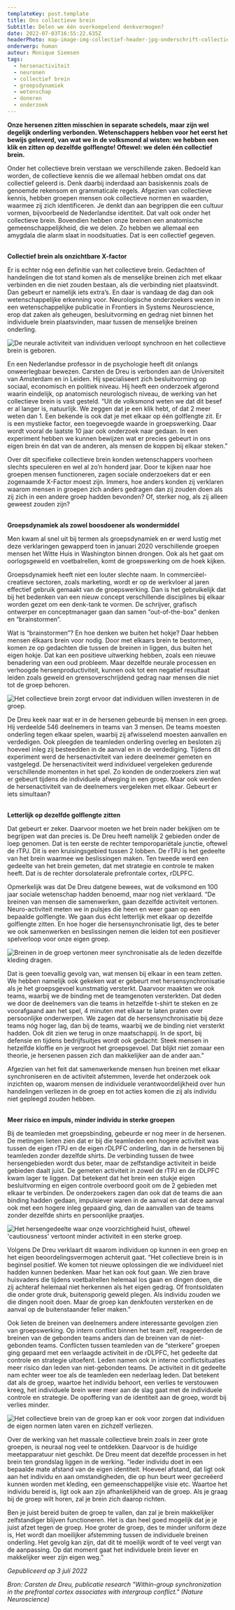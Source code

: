 ```yaml
---
templateKey: post.template
title: Ons collectieve brein
Subtitle: Delen we één overkoepelend denkvermogen?
date: 2022-07-03T16:55:22.635Z
headerPhoto: map-image-img-collectief-header-jpg-onderschrift-collectief-header-bron-pexels-krizjohn-rosales
onderwerp: human
auteur: Monique Siemsen
tags:
  - hersenactiviteit
  - neuronen
  - collectief brein
  - groepsdynamiek
  - wetenschap
  - doneren
  - onderzoek
---
```

**O﻿nze hersenen zitten misschien in separate schedels, maar zijn wel degelijk onderling verbonden. Wetenschappers hebben voor het eerst het bewijs geleverd, van wat we in de volksmond al wisten: we hebben een klik en zitten op dezelfde golflengte! Oftewel: we delen één collectief brein.**

Onder het collectieve brein verstaan we verschillende zaken. Bedoeld kan worden, de collectieve kennis die we allemaal hebben omdat ons dat collectief geleerd is. Denk daarbij inderdaad aan basiskennis zoals de genoemde rekensom en grammaticale regels. Afgezien van collectieve kennis, hebben groepen mensen ook collectieve normen en waarden, waarmee zij zich identificeren. Je denkt dan aan begrippen die een cultuur vormen, bijvoorbeeld de Nederlandse identiteit. Dat valt ook onder het collectieve brein. Bovendien hebben onze breinen een anatomische gemeenschappelijkheid, die we delen. Zo hebben we allemaal een amygdala die alarm slaat in noodsituaties. Dat is een collectief gegeven.

**\
Collectief brein als onzichtbare X-factor**

Er is echter nóg een definitie van het collectieve brein. Gedachten of handelingen die tot stand komen als de menselijke breinen zich met elkaar verbinden en die niet zouden bestaan, als die verbinding niet plaatsvindt. Dan gebeurt er namelijk iets extra’s. En daar is vandaag de dag dan ook wetenschappelijke erkenning voor. Neurologische onderzoekers wezen in een wetenschappelijke publicatie in Frontiers in Systems Neuroscience, erop dat zaken als geheugen, besluitvorming en gedrag niet binnen het individuele brein plaatsvinden, maar tussen de menselijke breinen onderling. 

![De neurale activiteit van individuen verloopt synchroon en het collectieve brein is geboren.](/img/hersencellen-cb.jpg "Pixabay.com")

En een Nederlandse professor in de psychologie heeft dit onlangs onweerlegbaar bewezen. Carsten de Dreu is verbonden aan de Universiteit van Amsterdam en in Leiden. Hij specialiseert zich besluitvorming op sociaal, economisch en politiek niveau. Hij heeft een onderzoek afgerond waarin eindelijk, op anatomisch neurologisch niveau, de werking van het collectieve brein is vast gesteld. “Uit de volksmond weten we dat dit besef er al langer is, natuurlijk. We zeggen dat je een klik hebt, of dat 2 meer weten dan 1. Een bekende is ook dat je met elkaar op één golflengte zit. Er is een mystieke factor, een toegevoegde waarde in groepswerking. Daar wordt vooral de laatste 10 jaar ook onderzoek naar gedaan. In een experiment hebben we kunnen bewijzen wat er precies gebeurt in ons eigen brein én dat van de anderen, als mensen de koppen bij elkaar steken.”

Over dit specifieke collectieve brein konden wetenschappers voorheen slechts speculeren en wel al zo’n honderd jaar. Door te kijken naar hoe groepen mensen functioneren, zagen sociale onderzoekers dat er een zogenaamde X-Factor moest zijn. Immers, hoe anders konden zij verklaren waarom mensen in groepen zich anders gedragen dan zij zouden doen als zij zich in een andere groep hadden bevonden? Of, sterker nog, als zij alleen geweest zouden zijn?

**\
Groepsdynamiek als zowel boosdoener als wondermiddel**

Men kwam al snel uit bij termen als groepsdynamiek en er werd lustig met deze verklaringen gewapperd toen in januari 2020 verschillende groepen mensen het Witte Huis in Washington binnen drongen. Ook als het gaat om oorlogsgeweld en voetbalrellen, komt de groepswerking om de hoek kijken.

Groepsdynamiek heeft niet een louter slechte naam. In commerciëel-creatieve sectoren, zoals marketing, wordt er op de werkvloer al jaren effectief gebruik gemaakt van de groepswerking. Dan is het gebruikelijk dat bij het bedenken van een nieuw concept verschillende disciplines bij elkaar worden gezet om een denk-tank te vormen. De schrijver, grafisch ontwerper en conceptmanager gaan dan samen “out-of-the-box” denken en “brainstormen”.

Wat is “brainstormen”? En hoe denken we buiten het hokje? Daar hebben mensen élkaars brein voor nodig. Door met elkaars brein te bestormen, komen ze op gedachten die tussen de breinen in liggen, dus buiten het eigen hokje. Dat kan een positieve uitwerking hebben, zoals een nieuwe benadering van een oud probleem. Maar dezelfde neurale processen en verhoogde hersenproductiviteit, kunnen ook tot een negatief resultaat leiden zoals geweld en grensoverschrijdend gedrag naar mensen die niet tot de groep behoren.

![Het collectieve brein zorgt ervoor dat individuen willen investeren in de groep.](/img/geld-biljetten-cb.jpg "Pixabay.com")

De Dreu keek naar wat er in de hersenen gebeurde bij mensen in een groep. Hij verdeelde 546 deelnemers in teams van 3 mensen. De teams moesten onderling tegen elkaar spelen, waarbij zij afwisselend moesten aanvallen en verdedigen. Ook pleegden de teamleden onderling overleg en besloten zij hoeveel inleg zij besteedden in de aanval en in de verdediging. Tijdens dit experiment werd de hersenactiviteit van iedere deelnemer gemeten en vastgelegd. De hersenactiviteit werd individueel vergeleken gedurende verschillende momenten in het spel. Zo konden de onderzoekers zien wat er gebeurt tijdens de individuele afweging in een groep. Maar ook werden de hersenactiviteit van de deelnemers vergeleken met elkaar. Gebeurt er iets simultaan? 

**\
Letterlijk op dezelfde golflengte zitten**

Dat gebeurt er zeker. Daarvoor moeten we het brein nader bekijken om te begrijpen wat dan precies is. De Dreu heeft namelijk 2 gebieden onder de loep genomen. Dat is ten eerste de rechter temporopariëtale junctie, oftewel de rTPJ. Dit is een kruisingsgebied tussen 2 lobben. De rTPJ is het gedeelte van het brein waarmee we beslissingen maken. Ten tweede werd een gedeelte van het brein gemeten, dat met strategie en controle te maken heeft. Dat is de rechter dorsolaterale prefrontale cortex, rDLPFC. 

Opmerkelijk was dat De Dreu datgene bewees, wat de volksmond en 100 jaar sociale wetenschap hadden benoemd, maar nog niet verklaard. “De breinen van mensen die samenwerken, gaan dezelfde activiteit vertonen. Neuro-activiteit meten we in pulsjes die heen en weer gaan op een bepaalde golflengte. We gaan dus écht letterlijk met elkaar op dezelfde golflengte zitten. En hoe hoger die hersensynchronisatie ligt, des te beter we ook samenwerken en beslissingen nemen die leiden tot een positiever spelverloop voor onze eigen groep. 

![Breinen in de groep vertonen meer synchronisatie als de leden dezelfde kleding dragen.](/img/peleton-cb.jpg "Pixabay.com")

Dat is geen toevallig gevolg van, wat mensen bij elkaar in een team zetten. We hebben namelijk ook gekeken wat er gebeurt met hersensynchronisatie als je het groepsgevoel kunstmatig versterkt. Daarvoor maakten we ook teams, waarbij we de binding met de teamgenoten versterkten. Dat deden we door de deelnemers van die teams in hetzelfde t-shirt te steken en ze voorafgaand aan het spel, 4 minuten met elkaar te laten praten over persoonlijke onderwerpen. We zagen dat de hersensynchronisatie bij deze teams nóg hoger lag, dan bij de teams, waarbij we de binding niet versterkt hadden. Ook dit zien we terug in onze maatschappij. In de sport, bij defensie en tijdens bedrijfsuitjes wordt ook gedacht: Steek mensen in hetzelfde kloffie en je vergroot het groepsgevoel. Dat blijkt niet zomaar een theorie, je hersenen passen zich dan makkelijker aan de ander aan.”

Afgezien van het feit dat samenwerkende mensen hun breinen met elkaar synchroniseren en de activiteit afstemmen, leverde het onderzoek ook inzichten op, waarom mensen de individuele verantwoordelijkheid over hun handelingen verliezen in de groep en tot acties komen die zij als individu niet gepleegd zouden hebben.

**\
Meer risico en impuls, minder individu in sterke groepen**

Bij de teamleden met groepsbinding, gebeurde er nog meer in de hersenen. De metingen lieten zien dat er bij die teamleden een hogere activiteit was tussen de eigen rTPJ en de eigen rDLPFC onderling, dan in de hersenen bij teamleden zonder dezelfde shirts. De verbinding tussen de twee hersengebieden wordt dus beter, maar de zelfstandige activiteit in beide gebieden daalt juist. De gemeten activiteit in zowel de rTPJ en de rDLPFC kwam lager te liggen. Dat betekent dat het brein een stukje eigen besluitvorming en eigen controle overboord gooit om de 2 gebieden met elkaar te verbinden. De onderzoekers zagen dan ook dat de teams die aan binding hadden gedaan, impulsiever waren in de aanval en dat deze aanval ook met een hogere inleg gepaard ging, dan de aanvallen van de teams zonder dezelfde shirts en persoonlijke praatjes.

![Het hersengedeelte waar onze voorzichtigheid huist, oftewel 'cautiousness' vertoont minder activiteit in een sterke groep. ](/img/brein-engels-cb.png "Pixabay.com")

Volgens De Dreu verklaart dit waarom individuen op kunnen in een groep en het eigen beoordelingsvermogen achteruit gaat. “Het collectieve brein is in beginsel positief. We komen tot nieuwe oplossingen die we individueel niet hadden kunnen bedenken. Maar het kan ook fout gaan. We zien brave huisvaders die tijdens voetbalrellen helemaal los gaan en dingen doen, die zij achteraf helemaal niet herkennen als het eigen gedrag. Of frontsoldaten die onder grote druk, buitensporig geweld plegen. Als individu zouden we die dingen nooit doen. Maar de groep kan denkfouten versterken en de aanval op de buitenstaander feller maken.”

Ook lieten de breinen van deelnemers andere interessante gevolgen zien van groepswerking. Op intern conflict binnen het team zelf, reageerden de breinen van de gebonden teams anders dan de breinen van de niet-gebonden teams. Conflicten tussen teamleden van de “sterkere” groepen ging gepaard met een verlaagde activiteit in de rDLPFC, het gedeelte dat controle en strategie uitoefent. Leden namen ook in interne conflictsituaties meer risico dan leden van niet-gebonden teams. De activiteit in dit gedeelte nam echter weer toe als de teamleden een nederlaag leden. Dat betekent dat als de groep, waartoe het individu behoort, een verlies te verstouwen kreeg, het individuele brein weer meer aan de slag gaat met de individuele controle en strategie. De opoffering van de identiteit aan de groep, wordt bij verlies minder.

![Het collectieve brein van de groep kan er ook voor zorgen dat individuen de eigen normen laten varen en zichzelf verliezen.](/img/fantasie-verweesd-cb.jpg "Pixabay.com")

Over de werking van het massale collectieve brein zoals in zeer grote groepen, is neuraal nog veel te ontdekken. Daarvoor is de huidige meetapparatuur niet geschikt. De Dreu meent dat dezelfde processen in het brein ten grondslag liggen in de werking. “Ieder individu doet in een bepaalde mate afstand van de eigen identiteit. Hoeveel afstand, dat ligt ook aan het individu en aan omstandigheden, die op hun beurt weer gecreëerd kunnen worden met kleding, een gemeenschappelijke visie etc. Waartoe het individu bereid is, ligt ook aan zijn afhankelijkheid van de groep. Als je graag bij de groep wilt horen, zal je brein zich daarop richten. 

Ben je juist bereid buiten de groep te vallen, dan zal je brein makkelijker zelfstandiger blijven functioneren. Het is dan heel goed mogelijk dat je je juist afzet tegen de groep. Hoe groter de groep, des te minder uniform deze is, Het wordt dan moeilijker afstemming tussen de individuele breinen onderling. Het gevolg kan zijn, dat dit té moeilijk wordt of te veel vergt van de aanpassing. Op dat moment gaat het individuele brein liever en makkelijker weer zijn eigen weg.”

*Gepubliceerd op 3 juli 2022*

*Bron: Carsten de Dreu, publicatie research "Within-group synchronization in the prefrontal cortex associates with intergroup conflict." (Nature Neuroscience)*